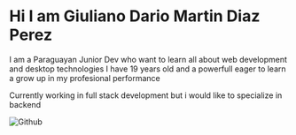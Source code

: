 # Hi I am Giuliano Dario Martin Diaz Perez
I am a Paraguayan Junior Dev who want to learn all about web development and desktop technologies
I have 19 years old and a powerfull eager to learn a grow up in my profesional performance

Currently working in full stack development but i would like to specialize in backend

![Github](https://github-readme-stats.vercel.app/api?username=GiuProgramert&show_icons=true&hide_border=true&title_color=ffa500&icon_color=ffa500&bg_color=000)
